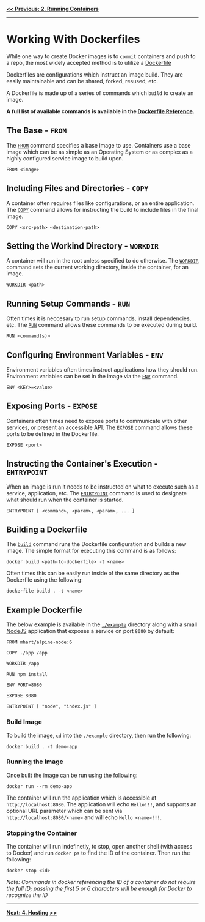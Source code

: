 **[<< Previous: 2. Running Containers](/2.Running-Containers)**

---

# Working With Dockerfiles

While one way to create Docker images is to `commit` containers and push to a repo, the most widely accepted method is to utilize a [Dockerfile](https://docs.docker.com/engine/reference/builder/)

Dockerfiles are configurations which instruct an image build. They are easily maintainable and can be shared, forked, resused, etc.

A Dockerfile is made up of a series of commands which `build` to create an image.

**A full list of available commands is available in the [Dockerfile Reference](https://docs.docker.com/engine/reference/builder/).**

## The Base - `FROM`

The [`FROM`](https://docs.docker.com/engine/reference/builder/#from) command specifies a base image to use. Containers use a base image which can be as simple as an Operating System or as complex as a highly configured service image to build upon.

```
FROM <image>
```

## Including Files and Directories - `COPY`

A container often requires files like configurations, or an entire application. The [`COPY`](https://docs.docker.com/engine/reference/builder/#copy) command allows for instructing the build to include files in the final image.

```
COPY <src-path> <destination-path>
```

## Setting the Workind Directory - `WORKDIR`

A container will run in the root unless specified to do otherwise. The [`WORKDIR`](https://docs.docker.com/engine/reference/builder/#workdir) command sets the current working directory, inside the container, for an image.

```
WORKDIR <path>
```

## Running Setup Commands - `RUN`

Often times it is neccesary to run setup commands, install dependencies, etc. The [`RUN`](https://docs.docker.com/engine/reference/builder/#run) command allows these commands to be executed during build.

```
RUN <command(s)>
```

## Configuring Environment Variables - `ENV`

Environment variables often times instruct applications how they should run. Environment variables can be set in the image via the [`ENV`](https://docs.docker.com/engine/reference/builder/#env) command.

```
ENV <KEY>=<value>
```

## Exposing Ports - `EXPOSE`

Containers often times need to expose ports to communicate with other services, or present an accessible API. The [`EXPOSE`](https://docs.docker.com/engine/reference/builder/#expose) command allows these ports to be defined in the Dockerfile.

```
EXPOSE <port>
```

## Instructing the Container's Execution - `ENTRYPOINT`

When an image is run it needs to be instructed on what to execute such as a service, application, etc. The [`ENTRYPOINT`](https://docs.docker.com/engine/reference/builder/#entrypoint) command is used to designate what should run when the container is started.

```
ENTRYPOINT [ <command>, <param>, <param>, ... ]
```

## Building a Dockerfile

The [`build`](https://docs.docker.com/engine/reference/commandline/build/) command runs the Dockerfile configuration and builds a new image. The simple format for executing this command is as follows:

```
docker build <path-to-dockerfile> -t <name>
```

Often times this can be easily run inside of the same directory as the Dockerfile using the following:

```
dockerfile build . -t <name>
```

## Example Dockerfile

The below example is available in the [`./example`](/3.Dockerfiles/example) directory along with a small [NodeJS](http://nodejs.com) application that exposes a service on port `8080` by default:

```
FROM mhart/alpine-node:6

COPY ./app /app

WORKDIR /app

RUN npm install

ENV PORT=8080

EXPOSE 8080

ENTRYPOINT [ "node", "index.js" ]
```

### Build Image

To build the image, `cd` into the `./example` directory, then run the following:

```
docker build . -t demo-app
```

### Running the Image

Once built the image can be run using the following:

```
docker run --rm demo-app
```

The container will run the application which is accessible at `http://localhost:8080`. The application will echo `Hello!!!`, and supports an optional URL parameter which can be sent via `http://localhost:8080/<name>` and will echo `Hello <name>!!!`.

### Stopping the Container

The container will run indefinetly, to stop, open another shell (with access to Docker) and run `docker ps` to find the ID of the container. Then run the following:

```
docker stop <id>
```

_Note: Commands in docker referencing the ID of a container do not require the full ID; passing the first 5 or 6 characters will be enough for Docker to recognize the ID_

---

**[Next: 4. Hosting >>](/4.Hosting)**